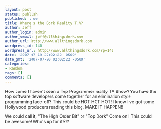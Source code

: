 ```yaml
---
layout: post
status: publish
published: true
title: Where's the Dork Reality T.V?
author: Jeff
author_login: admin
author_email: jeff@allthingsdork.com
author_url: http://www.allthingsdork.com
wordpress_id: 140
wordpress_url: http://www.allthingsdork.com/?p=140
date: '2007-07-19 22:02:22 -0500'
date_gmt: '2007-07-20 02:02:22 -0500'
categories:
- Random
tags: []
comments: []
---
```

<p>How come I haven't seen a Top Programmer reality TV Show? You have the top software developers come together for an elimination style programming face-off? This could be HOT HOT HOT! I know I've got some Hollywood producers reading this blog. MAKE IT HAPPEN!!</p>
<p>We could call it, "The High Order Bit" or "Top Dork" Come on!! This could be awesome! Who's up for it!?!?</p>

